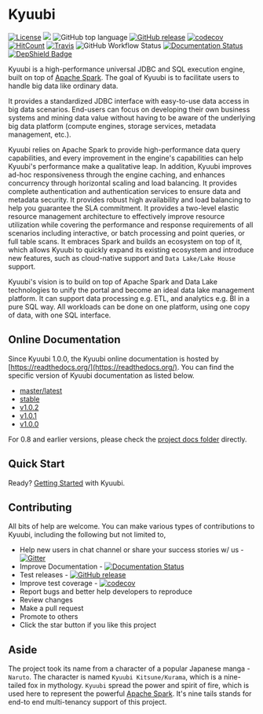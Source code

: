 # Kyuubi
[![License](https://img.shields.io/badge/license-Apache%202-4EB1BA.svg)](https://www.apache.org/licenses/LICENSE-2.0.html)
[![](https://tokei.rs/b1/github/yaooqinn/kyuubi)](https://github.com/yaooqinn/kyuubi)
![GitHub top language](https://img.shields.io/github/languages/top/yaooqinn/kyuubi)
[![GitHub release](https://img.shields.io/github/release/yaooqinn/kyuubi.svg)](https://github.com/yaooqinn/kyuubi/releases)
[![codecov](https://codecov.io/gh/yaooqinn/kyuubi/branch/master/graph/badge.svg)](https://codecov.io/gh/yaooqinn/kyuubi)
[![HitCount](http://hits.dwyl.io/yaooqinn/kyuubi.svg)](http://hits.dwyl.io/yaooqinn/kyuubi)
[![Travis](https://travis-ci.org/yaooqinn/kyuubi.svg?branch=master)](https://travis-ci.org/yaooqinn/kyuubi)
![GitHub Workflow Status](https://img.shields.io/github/workflow/status/yaooqinn/kyuubi/Kyuubi/master?style=plastic)
[![Documentation Status](https://readthedocs.org/projects/kyuubi/badge/?version=latest)](https://kyuubi.readthedocs.io/en/latest/?badge=latest)
[![DepShield Badge](https://depshield.sonatype.org/badges/yaooqinn/kyuubi/depshield.svg)](https://depshield.github.io)

Kyuubi is a high-performance universal JDBC and SQL execution engine, built on top of [Apache Spark](http://spark.apache.org).
The goal of Kyuubi is to facilitate users to handle big data like ordinary data.

It provides a standardized JDBC interface with easy-to-use data access in big data scenarios.
End-users can focus on developing their own business systems and mining data value without having to be aware of the underlying big data platform (compute engines, storage services, metadata management, etc.).

Kyuubi relies on Apache Spark to provide high-performance data query capabilities,
and every improvement in the engine's capabilities can help Kyuubi's performance make a qualitative leap.
In addition, Kyuubi improves ad-hoc responsiveness through the engine caching,
and enhances concurrency through horizontal scaling and load balancing.
It provides complete authentication and authentication services to ensure data and metadata security.
It provides robust high availability and load balancing to help you guarantee the SLA commitment.
It provides a two-level elastic resource management architecture to effectively improve resource utilization while covering the performance and response requirements of all scenarios including interactive,
or batch processing and point queries, or full table scans.
It embraces Spark and builds an ecosystem on top of it,
which allows Kyuubi to quickly expand its existing ecosystem and introduce new features,
such as cloud-native support and `Data Lake/Lake House` support.

Kyuubi's vision is to build on top of Apache Spark and Data Lake technologies to unify the portal and become an ideal data lake management platform.
It can support data processing e.g. ETL, and analytics e.g. BI in a pure SQL way.
All workloads can be done on one platform, using one copy of data, with one SQL interface.

## Online Documentation

Since Kyuubi 1.0.0, the Kyuubi online documentation is hosted by [https://readthedocs.org/](https://readthedocs.org/).
You can find the specific version of Kyuubi documentation as listed below.

- [master/latest](https://kyuubi.readthedocs.io/en/latest/)
- [stable](https://kyuubi.readthedocs.io/en/stable/)
- [v1.0.2](https://kyuubi.readthedocs.io/en/v1.0.2/)
- [v1.0.1](https://kyuubi.readthedocs.io/en/v1.0.1/)
- [v1.0.0](https://kyuubi.readthedocs.io/en/v1.0.0/)

For 0.8 and earlier versions, please check the [project docs folder](https://github.com/yaooqinn/kyuubi/tree/branch-0.7/docs) directly.

## Quick Start

Ready? [Getting Started](https://kyuubi.readthedocs.io/en/latest/quick_start/quick_start.html) with Kyuubi.

## Contributing

All bits of help are welcome. You can make various types of contributions to Kyuubi, including the following but not limited to,

- Help new users in chat channel or share your success stories w/ us - [![Gitter](https://badges.gitter.im/kyuubi-on-spark/Lobby.svg)](https://gitter.im/kyuubi-on-spark/Lobby?utm_source=badge&utm_medium=badge&utm_campaign=pr-badge)
- Improve Documentation - [![Documentation Status](https://readthedocs.org/projects/kyuubi/badge/?version=latest)](https://kyuubi.readthedocs.io/en/latest/?badge=latest)
- Test releases - [![GitHub release](https://img.shields.io/github/release/yaooqinn/kyuubi.svg)](https://github.com/yaooqinn/kyuubi/releases)
- Improve test coverage - [![codecov](https://codecov.io/gh/yaooqinn/kyuubi/branch/master/graph/badge.svg)](https://codecov.io/gh/yaooqinn/kyuubi)
- Report bugs and better help developers to reproduce
- Review changes
- Make a pull request
- Promote to others
- Click the star button if you like this project

## Aside

The project took its name from a character of a popular Japanese manga - `Naruto`.
The character is named `Kyuubi Kitsune/Kurama`, which is a nine-tailed fox in mythology.
`Kyuubi` spread the power and spirit of fire, which is used here to represent the powerful [Apache Spark](http://spark.apache.org).
It's nine tails stands for end-to end multi-tenancy support of this project.